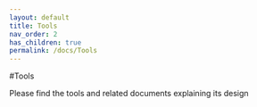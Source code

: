 ```yaml
---
layout: default
title: Tools
nav_order: 2
has_children: true
permalink: /docs/Tools
---
```

#Tools

Please find the tools and related documents explaining its design


